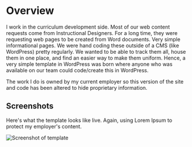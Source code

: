 # Overview
I work in the curriculum development side. Most of our web content requests come from Instructional Designers. For a long time, they were requesting web pages to be created from Word documents. Very simple informational pages. We were hand coding these outside of a CMS (like WordPress) pretty regularly. We wanted to be able to track them all, house them in one place, and find an easier way to make them uniform. Hence, a very simple template in WordPress was born where anyone who was available on our team could code/create this in WordPress.

The work I do is owned by my current employer so this version of the site and code has been altered to hide proprietary information.

## Screenshots
Here's what the template looks like live. Again, using Lorem Ipsum to protect my employer's content.

![Screenshot of template](simple-reading-template/SRT-Screenshot.png)
